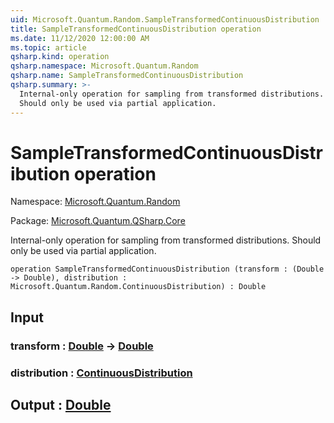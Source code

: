 ```yaml
---
uid: Microsoft.Quantum.Random.SampleTransformedContinuousDistribution
title: SampleTransformedContinuousDistribution operation
ms.date: 11/12/2020 12:00:00 AM
ms.topic: article
qsharp.kind: operation
qsharp.namespace: Microsoft.Quantum.Random
qsharp.name: SampleTransformedContinuousDistribution
qsharp.summary: >-
  Internal-only operation for sampling from transformed distributions.
  Should only be used via partial application.
---
```


# SampleTransformedContinuousDistribution operation

Namespace: [Microsoft.Quantum.Random](xref:Microsoft.Quantum.Random)

Package: [Microsoft.Quantum.QSharp.Core](https://nuget.org/packages/Microsoft.Quantum.QSharp.Core)


Internal-only operation for sampling from transformed distributions.Should only be used via partial application.

```qsharp
operation SampleTransformedContinuousDistribution (transform : (Double -> Double), distribution : Microsoft.Quantum.Random.ContinuousDistribution) : Double
```


## Input

### transform : [Double](xref:microsoft.quantum.lang-ref.double) -> [Double](xref:microsoft.quantum.lang-ref.double)




### distribution : [ContinuousDistribution](xref:Microsoft.Quantum.Random.ContinuousDistribution)





## Output : [Double](xref:microsoft.quantum.lang-ref.double)

